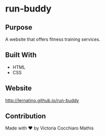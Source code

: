 # run-buddy

## Purpose
A website that offers fitness training services.

## Built With
* HTML
* CSS

## Website
http://lernatino.github.io/run-buddy

## Contribution
Made with ❤️ by Victoria Cocchiaro Mathis
